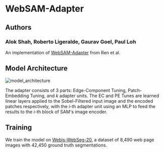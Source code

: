 # WebSAM-Adapter

## Authors
### Alok Shah, Roberto Ligeralde, Gaurav Goel, Paul Loh

An implementation of [WebSAM-Adapter](https://link.springer.com/chapter/10.1007/978-3-031-56027-9_27) from Ren et al.

## Model Architecture
![model_architecture](https://media.springernature.com/full/springer-static/image/chp%3A10.1007%2F978-3-031-56027-9_27/MediaObjects/551041_1_En_27_Fig2_HTML.png?as=webp)

The adapter consists of 3 parts: Edge-Component Tuning, Patch-Embedding Tuning, and *k* adapter units. The EC and PE Tunes are learned linear layers applied to the Sobel-Filtered input image and the encoded patches respectively, with the *i*-th adapter unit using an MLP to feed the results to the *i*-th block of SAM's image encoder.

## Training
We train the model on [Webis-WebSeg-20](https://webis.de/data/webis-webseg-20.html), a dataset of 8,490 web page images with 42,450 ground truth segmentations.
